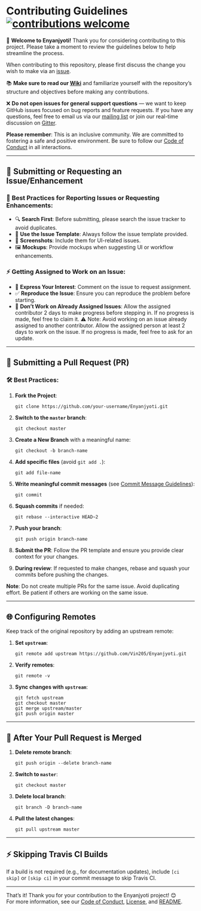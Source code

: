 # Contributing Guidelines [![contributions welcome](https://img.shields.io/badge/contributions-welcome-brightgreen.svg?style=flat)](https://github.com/Vin205/Enyanjyoti/issues)

🚀 **Welcome to Enyanjyoti!** Thank you for considering contributing to this project. Please take a moment to review the guidelines below to help streamline the process.

When contributing to this repository, please first discuss the change you wish to make via an [issue](https://github.com/Vin205/Enyanjyoti/issues).

📚 **Make sure to read our [Wiki](https://github.com/Vin205/Enyanjyoti/wiki)** and familiarize yourself with the repository’s structure and objectives before making any contributions.

❌ **Do not open issues for general support questions** — we want to keep GitHub issues focused on bug reports and feature requests. If you have any questions, feel free to email us via our [mailing list](mailto:someone@example.com) or join our real-time discussion on [Gitter](https://gitter.im/Vin205/Enyanjyoti).

**Please remember**: This is an inclusive community. We are committed to fostering a safe and positive environment. Be sure to follow our [Code of Conduct](https://github.com/Vin205/Enyanjyoti/blob/main/CODE_OF_CONDUCT.md) in all interactions.

---

## 🐛 Submitting or Requesting an Issue/Enhancement

### 📝 **Best Practices for Reporting Issues or Requesting Enhancements**:
- 🔍 **Search First**: Before submitting, please search the issue tracker to avoid duplicates.
- 📝 **Use the Issue Template**: Always follow the issue template provided.
- 📸 **Screenshots**: Include them for UI-related issues.
- 🖼️ **Mockups**: Provide mockups when suggesting UI or workflow enhancements.

### ⚡ **Getting Assigned to Work on an Issue**:
- 🚀 **Express Your Interest**: Comment on the issue to request assignment.
- ✅ **Reproduce the Issue**: Ensure you can reproduce the problem before starting.
- 🚫 **Don’t Work on Already Assigned Issues**: Allow the assigned contributor 2 days to make progress before stepping in. If no progress is made, feel free to claim it.
⚠️ Note: Avoid working on an issue already assigned to another contributor. Allow the assigned person at least 2 days to work on the issue. If no progress is made, feel free to ask for an update.
---

## 🚀 Submitting a Pull Request (PR)

### 🛠️ **Best Practices**:
1. **Fork the Project**:
   ```
   git clone https://github.com/your-username/Enyanjyoti.git
   ```
2. **Switch to the `master` branch**:
   ```
   git checkout master
   ```
3. **Create a New Branch** with a meaningful name:
   ```
   git checkout -b branch-name
   ```
4. **Add specific files** (avoid `git add .`):
   ```
   git add file-name
   ```
5. **Write meaningful commit messages** (see [Commit Message Guidelines](COMMIT_MESSAGE.md)):
   ```
   git commit
   ```
6. **Squash commits** if needed:
   ```
   git rebase --interactive HEAD~2
   ```
7. **Push your branch**:
   ```
   git push origin branch-name
   ```
8. **Submit the PR**: Follow the PR template and ensure you provide clear context for your changes.

9. **During review**: If requested to make changes, rebase and squash your commits before pushing the changes.

**Note**: Do not create multiple PRs for the same issue. Avoid duplicating effort. Be patient if others are working on the same issue.

---

## 🌐 Configuring Remotes

Keep track of the original repository by adding an upstream remote:

1. **Set `upstream`**:
   ```
   git remote add upstream https://github.com/Vin205/Enyanjyoti.git
   ```
2. **Verify remotes**:
   ```
   git remote -v
   ```
3. **Sync changes with `upstream`**:
   ```
   git fetch upstream
   git checkout master
   git merge upstream/master
   git push origin master
   ```

---

## 🔄 After Your Pull Request is Merged

1. **Delete remote branch**:
   ```
   git push origin --delete branch-name
   ```
2. **Switch to `master`**:
   ```
   git checkout master
   ```
3. **Delete local branch**:
   ```
   git branch -D branch-name
   ```
4. **Pull the latest changes**:
   ```
   git pull upstream master
   ```

---

## ⚡ Skipping Travis CI Builds

If a build is not required (e.g., for documentation updates), include `[ci skip]` or `[skip ci]` in your commit message to skip Travis CI.

---

That’s it! Thank you for your contribution to the Enyanjyoti project! 😊  
For more information, see our [Code of Conduct](https://github.com/Vin205/Enyanjyoti/blob/main/CODE_OF_CONDUCT.md), [License](https://github.com/Vin205/Enyanjyoti/blob/main/LICENSE), and [README](https://github.com/Vin205/Enyanjyoti/blob/main/README.md).
